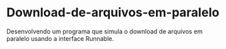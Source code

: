 # Download-de-arquivos-em-paralelo
Desenvolvendo um programa que simula o download de arquivos em paralelo usando a interface Runnable.
